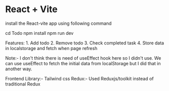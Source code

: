 # React + Vite

install the React-vite app using following command

cd Todo
npm install
npm run dev

Features: 1. Add todo
          2. Remove todo
          3. Check completed task
          4. Store data in localstorage and fetch when page refresh

Note:- I don't think there is need of useEffect hook here so I didn't use. We can use useEffect to fetch the initial data from localStorage but I did that in another way.

 Frontend Library:- Tailwind css
  Redux:-  Used Reduxjs/toolkit instead of traditional Redux